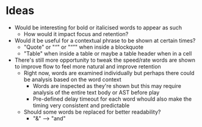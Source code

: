 # Ideas

- Would be interesting for bold or italicised words to appear as such
  - How would it impact focus and retention?
- Would it be useful for a contextual phrase to be shown at certain times?
  - "Quote" or "“" or "“”" when inside a blockquote
  - "Table" when inside a table or maybe a table header when in a cell
- There's still more opportunity to tweak the speed/rate words are shown to improve flow to feel more natural and improve retention
  - Right now, words are examined individually but perhaps there could be analysis based on the word context
    - Words are inspected as they're shown but this may require analysis of the entire text body or AST before play
    - Pre-defined delay timeout for each word whould also make the timing very consistent and predictable
  - Should some words be replaced for better readability?
    - "&" --> "and"
